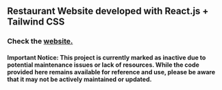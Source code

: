 ## Restaurant Website developed with React.js + Tailwind CSS
### Check the [website.](https://best-eats-app.netlify.app/)

#### Important Notice: This project is currently marked as inactive due to potential maintenance issues or lack of resources. While the code provided here remains available for reference and use, please be aware that it may not be actively maintained or updated.
